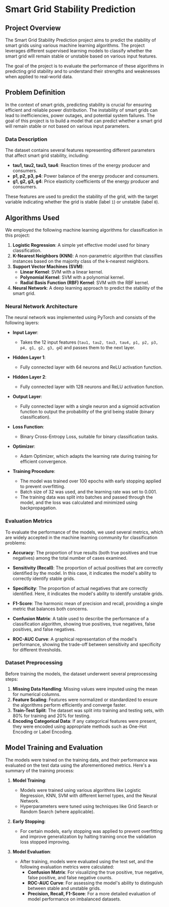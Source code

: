 # Smart Grid Stability Prediction

## Project Overview

The Smart Grid Stability Prediction project aims to predict the stability of smart grids using various machine learning algorithms. The project leverages different supervised learning models to classify whether the smart grid will remain stable or unstable based on various input features.

The goal of the project is to evaluate the performance of these algorithms in predicting grid stability and to understand their strengths and weaknesses when applied to real-world data.

## Problem Definition

In the context of smart grids, predicting stability is crucial for ensuring efficient and reliable power distribution. The instability of smart grids can lead to inefficiencies, power outages, and potential system failures. The goal of this project is to build a model that can predict whether a smart grid will remain stable or not based on various input parameters.

### Data Description

The dataset contains several features representing different parameters that affect smart grid stability, including:

- **tau1, tau2, tau3, tau4**: Reaction times of the energy producer and consumers.
- **p1, p2, p3, p4**: Power balance of the energy producer and consumers.
- **g1, g2, g3, g4**: Price elasticity coefficients of the energy producer and consumers.

These features are used to predict the stability of the grid, with the target variable indicating whether the grid is stable (label `1`) or unstable (label `0`).

## Algorithms Used

We employed the following machine learning algorithms for classification in this project:

1. **Logistic Regression**: A simple yet effective model used for binary classification.
2. **K-Nearest Neighbors (KNN)**: A non-parametric algorithm that classifies instances based on the majority class of the k-nearest neighbors.
3. **Support Vector Machines (SVM)**:
   - **Linear Kernel**: SVM with a linear kernel.
   - **Polynomial Kernel**: SVM with a polynomial kernel.
   - **Radial Basis Function (RBF) Kernel**: SVM with the RBF kernel.
4. **Neural Network**: A deep learning approach to predict the stability of the smart grid.

### Neural Network Architecture

The neural network was implemented using PyTorch and consists of the following layers:

- **Input Layer**: 
  - Takes the 12 input features (`tau1, tau2, tau3, tau4, p1, p2, p3, p4, g1, g2, g3, g4`) and passes them to the next layer.

- **Hidden Layer 1**: 
  - Fully connected layer with 64 neurons and ReLU activation function.

- **Hidden Layer 2**: 
  - Fully connected layer with 128 neurons and ReLU activation function.

- **Output Layer**: 
  - Fully connected layer with a single neuron and a sigmoid activation function to output the probability of the grid being stable (binary classification).

- **Loss Function**: 
  - Binary Cross-Entropy Loss, suitable for binary classification tasks.

- **Optimizer**: 
  - Adam Optimizer, which adapts the learning rate during training for efficient convergence.

- **Training Procedure**: 
  - The model was trained over 100 epochs with early stopping applied to prevent overfitting.
  - Batch size of 32 was used, and the learning rate was set to 0.001.
  - The training data was split into batches and passed through the model, and the loss was calculated and minimized using backpropagation.

### Evaluation Metrics

To evaluate the performance of the models, we used several metrics, which are widely accepted in the machine learning community for classification problems:

- **Accuracy**: The proportion of true results (both true positives and true negatives) among the total number of cases examined.

- **Sensitivity (Recall)**: The proportion of actual positives that are correctly identified by the model. In this case, it indicates the model's ability to correctly identify stable grids.

- **Specificity**: The proportion of actual negatives that are correctly identified. Here, it indicates the model's ability to identify unstable grids.

- **F1-Score**: The harmonic mean of precision and recall, providing a single metric that balances both concerns.

- **Confusion Matrix**: A table used to describe the performance of a classification algorithm, showing true positives, true negatives, false positives, and false negatives.

- **ROC-AUC Curve**: A graphical representation of the model's performance, showing the trade-off between sensitivity and specificity for different thresholds.

### Dataset Preprocessing

Before training the models, the dataset underwent several preprocessing steps:

1. **Missing Data Handling**: Missing values were imputed using the mean for numerical columns.
2. **Feature Scaling**: Features were normalized or standardized to ensure the algorithms perform efficiently and converge faster.
3. **Train-Test Split**: The dataset was split into training and testing sets, with 80% for training and 20% for testing.
4. **Encoding Categorical Data**: If any categorical features were present, they were encoded using appropriate methods such as One-Hot Encoding or Label Encoding.

## Model Training and Evaluation

The models were trained on the training data, and their performance was evaluated on the test data using the aforementioned metrics. Here's a summary of the training process:

1. **Model Training**:
   - Models were trained using various algorithms like Logistic Regression, KNN, SVM with different kernel types, and the Neural Network.
   - Hyperparameters were tuned using techniques like Grid Search or Random Search (where applicable).

2. **Early Stopping**:
   - For certain models, early stopping was applied to prevent overfitting and improve generalization by halting training once the validation loss stopped improving.

3. **Model Evaluation**:
   - After training, models were evaluated using the test set, and the following evaluation metrics were calculated:
     - **Confusion Matrix**: For visualizing the true positive, true negative, false positive, and false negative counts.
     - **ROC-AUC Curve**: For assessing the model's ability to distinguish between stable and unstable grids.
     - **Precision, Recall, F1-Score**: For a more detailed evaluation of model performance on imbalanced datasets.
